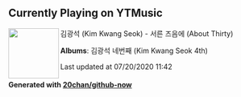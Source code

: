 ## Currently Playing on YTMusic

[<img align="left" width="100" src="https://lh3.googleusercontent.com/doY5TbsprL9nU0VHBrBYACPspr7h8ayzT7f7KB_9KLG-y0vxao3GbWyAqmJnTGlCrp5RPtVpw-sCFt0">](https://music.youtube.com/channel/UCLhEkkNFkGjOUI77xhqUcTA)

김광석 (Kim Kwang Seok) - 서른 즈음에 (About Thirty)

**Albums**: 김광석 네번째 (Kim Kwang Seok 4th)

Last updated at 07/20/2020 11:42

#### Generated with [20chan/github-now](https://github.com/20chan/github-now)


<!--
**20chan/20chan** is a ✨ _special_ ✨ repository because its `README.md` (this file) appears on your GitHub profile.

Here are some ideas to get you started:

- 🔭 I’m currently working on ...
- 🌱 I’m currently learning ...
- 👯 I’m looking to collaborate on ...
- 🤔 I’m looking for help with ...
- 💬 Ask me about ...
- 📫 How to reach me: ...
- 😄 Pronouns: ...
- ⚡ Fun fact: ...
-->
